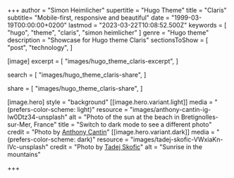 +++
author = "Simon Heimlicher"
supertitle = "Hugo Theme"
title = "Claris"
subtitle= "Mobile-first, responsive and beautiful"
date = "1999-03-19T00:00:00+0200"
lastmod = "2023-03-22T10:08:52.500Z"
keywords = [ "hugo", "theme", "claris", "simon heimlicher" ]
genre = "Hugo theme"
description = "Showcase for Hugo theme Claris"
sectionsToShow = [
    "post",
    "technology",
]

[image]
  excerpt = [
    "images/hugo_theme_claris-excerpt",
  ]

  search = [
    "images/hugo_theme_claris-share",
  ]

  share = [
    "images/hugo_theme_claris-share",
  ]

[image.hero]
  style = "background"
  [[image.hero.variant.light]]
    media = "(prefers-color-scheme: light)"
    resource = "images/anthony-cantin-ig-lw0Dtz34-unsplash"
    alt = "Photo of the sun at the beach in Bretignolles-sur-Mer, France"
    title = "Switch to dark mode to see a different photo"
    credit = "Photo by <a href='https://unsplash.com/@arizonanthony'>Anthony Cantin</a>"
  [[image.hero.variant.dark]]
    media = "(prefers-color-scheme: dark)"
    resource = "images/tadej-skofic-VWxiaKn-lVc-unsplash"
    credit = "Photo by <a href='https://unsplash.com/@tadej'>Tadej Skofic</a>"
    alt = "Sunrise in the mountains"

+++